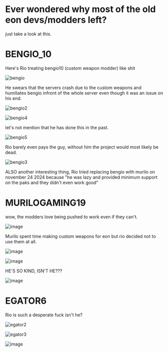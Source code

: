 # Ever wondered why most of the old eon devs/modders left?

just take a look at this.


# BENGIO_10
Here's Rio treating bengio10 (custom weapon modder) like shit 

![bengio](https://github.com/user-attachments/assets/062e8f2d-4541-4a1f-927c-cd910fe8b3e4)

He swears that the servers crash due to the custom weapons and humiliates bengio infront of the whole server even though it was an issue on his end.

![bengio2](https://github.com/user-attachments/assets/49d7ea66-67b5-4f63-958a-f37f0eca0cc1)

![bengio4](https://github.com/user-attachments/assets/6d1a37d5-6612-4e75-8bdd-7bb028a31f46)

let's not mention that he has done this in the past.

![bengio5](https://github.com/user-attachments/assets/31d3d1b7-fa45-40e1-ac92-b0a1389093ec)


Rio barely even pays the guy, without him the project would most likely be dead.

![bengio3](https://github.com/user-attachments/assets/16ea7f98-1b02-475e-845e-f24b8c249a57)

ALSO another interesting thing, 
Rio tried replacing bengio with murilo on november 24 2024 because "he was lazy and provided minimum support on the paks and they didn't even work good" 


# MURILOGAMING19
wow, the modders love being pushed to work even if they can't.

![image](https://github.com/user-attachments/assets/b9930147-a31e-429f-be59-ac24a2e5a274)

Murilo spent time making custom weapons for eon but rio decided not to use them at all.

![image](https://github.com/user-attachments/assets/57b542d2-72f9-4e62-89b2-88f0d24fb9cd)

![image](https://github.com/user-attachments/assets/aa3435b3-6559-47fb-bdfe-0c5bcabc1885)

HE'S SO KIND, ISN'T HE???

![image](https://github.com/user-attachments/assets/d9e980d0-9efe-4281-a2b1-bf215531ce28)




# EGATOR6
Rio is such a desperate fuck isn't he?

![egator2](https://github.com/user-attachments/assets/47a536f5-3e2f-4323-bf3b-00eaa56c4d3f)

![egator3](https://github.com/user-attachments/assets/460e5cc8-7709-43be-8e94-f618794005b2)

![image](https://github.com/user-attachments/assets/c9e95dcd-12e2-4236-a683-6d54f36d4c17)



